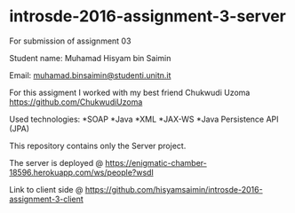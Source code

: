# introsde-2016-assignment-3-server
For submission of assignment 03

Student name: Muhamad Hisyam bin Saimin

Email: muhamad.binsaimin@studenti.unitn.it

For this assigment I worked with my best friend Chukwudi Uzoma https://github.com/ChukwudiUzoma

Used technologies: 
*SOAP
*Java
*XML
*JAX-WS
*Java Persistence API (JPA)

This repository contains only the Server project.

The server is deployed @ https://enigmatic-chamber-18596.herokuapp.com/ws/people?wsdl

Link to client side @ https://github.com/hisyamsaimin/introsde-2016-assignment-3-client
